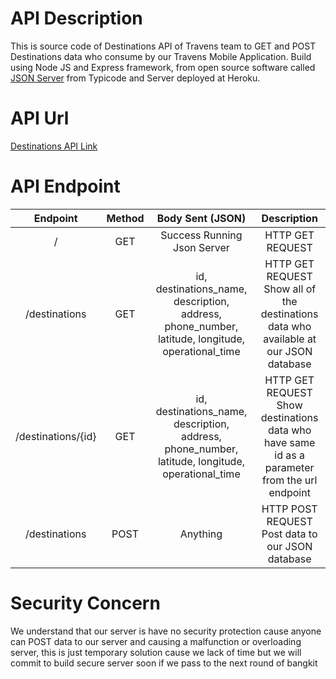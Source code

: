 # API Description
This is source code of Destinations API of Travens team to GET and POST Destinations data who consume by our Travens Mobile Application.
Build using Node JS and Express framework, from open source software called [JSON Server](https://github.com/typicode/json-server) from Typicode and Server deployed at Heroku.

# API Url
[Destinations API Link](https://travens-api.herokuapp.com/)

# API Endpoint
| Endpoint |   Method   | Body Sent (JSON) |              Description              |
| :------: | :--------: | :--------------: | :-----------------------------------: |
|     /    |     GET    |Success Running Json Server|   HTTP GET REQUEST		       |
|   /destinations|    GET    |id, destinations_name, description, address, phone_number, latitude, longitude, operational_time|   HTTP GET REQUEST Show all of the destinations data who available at our JSON database |
|   /destinations/{id}| GET |id, destinations_name, description, address, phone_number, latitude, longitude, operational_time|HTTP GET REQUEST Show destinations data who have same id as a parameter from the url endpoint|
| /destinations|    POST    | Anything | HTTP POST REQUEST Post data to our JSON database |

# Security Concern
We understand that our server is have no security protection cause anyone can POST data to our server and causing a malfunction or overloading server, this is just temporary solution cause we lack of time but we will commit to build secure server soon if we pass to the next round of bangkit
